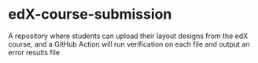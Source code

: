 # edX-course-submission
A repository where students can upload their layout designs from the edX course, and a GitHub Action will run verification on each file and output an error results file
